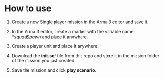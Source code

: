# How to use
1. Create a new Single player mission in the Arma 3 editor and save it.

2. In the Arma 3 editor, create a marker with the variable name **squadSpawn* and place it anywhere.

3. Create a player unit and place it anywhere.

3. Download the **init.sqf** file from this repo and store it in the mission folder of the mission you just created. 

4. Save the mission and click **play scenario**.




